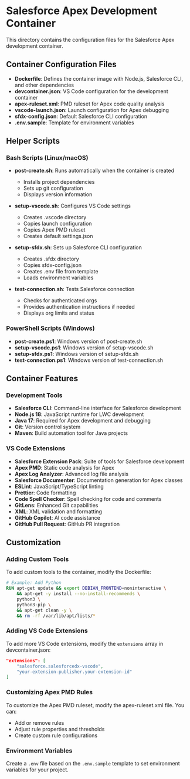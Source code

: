 # Salesforce Apex Development Container

This directory contains the configuration files for the Salesforce Apex development container.

## Container Configuration Files

- **Dockerfile**: Defines the container image with Node.js, Salesforce CLI, and other dependencies
- **devcontainer.json**: VS Code configuration for the development container
- **apex-ruleset.xml**: PMD ruleset for Apex code quality analysis
- **vscode-launch.json**: Launch configuration for Apex debugging
- **sfdx-config.json**: Default Salesforce CLI configuration
- **.env.sample**: Template for environment variables

## Helper Scripts

### Bash Scripts (Linux/macOS)

- **post-create.sh**: Runs automatically when the container is created
  - Installs project dependencies
  - Sets up git configuration
  - Displays version information

- **setup-vscode.sh**: Configures VS Code settings
  - Creates .vscode directory
  - Copies launch configuration
  - Copies Apex PMD ruleset
  - Creates default settings.json

- **setup-sfdx.sh**: Sets up Salesforce CLI configuration
  - Creates .sfdx directory
  - Copies sfdx-config.json
  - Creates .env file from template
  - Loads environment variables

- **test-connection.sh**: Tests Salesforce connection
  - Checks for authenticated orgs
  - Provides authentication instructions if needed
  - Displays org limits and status

### PowerShell Scripts (Windows)

- **post-create.ps1**: Windows version of post-create.sh
- **setup-vscode.ps1**: Windows version of setup-vscode.sh
- **setup-sfdx.ps1**: Windows version of setup-sfdx.sh
- **test-connection.ps1**: Windows version of test-connection.sh

## Container Features

### Development Tools

- **Salesforce CLI**: Command-line interface for Salesforce development
- **Node.js 18**: JavaScript runtime for LWC development
- **Java 17**: Required for Apex development and debugging
- **Git**: Version control system
- **Maven**: Build automation tool for Java projects

### VS Code Extensions

- **Salesforce Extension Pack**: Suite of tools for Salesforce development
- **Apex PMD**: Static code analysis for Apex
- **Apex Log Analyzer**: Advanced log file analysis
- **Salesforce Documenter**: Documentation generation for Apex classes
- **ESLint**: JavaScript/TypeScript linting
- **Prettier**: Code formatting
- **Code Spell Checker**: Spell checking for code and comments
- **GitLens**: Enhanced Git capabilities
- **XML**: XML validation and formatting
- **GitHub Copilot**: AI code assistance
- **GitHub Pull Request**: GitHub PR integration

## Customization

### Adding Custom Tools

To add custom tools to the container, modify the Dockerfile:

```dockerfile
# Example: Add Python
RUN apt-get update && export DEBIAN_FRONTEND=noninteractive \
    && apt-get -y install --no-install-recommends \
    python3 \
    python3-pip \
    && apt-get clean -y \
    && rm -rf /var/lib/apt/lists/*
```

### Adding VS Code Extensions

To add more VS Code extensions, modify the `extensions` array in devcontainer.json:

```json
"extensions": [
    "salesforce.salesforcedx-vscode",
    "your-extension-publisher.your-extension-id"
]
```

### Customizing Apex PMD Rules

To customize the Apex PMD ruleset, modify the apex-ruleset.xml file. You can:

- Add or remove rules
- Adjust rule properties and thresholds
- Create custom rule configurations

### Environment Variables

Create a `.env` file based on the `.env.sample` template to set environment variables for your project.